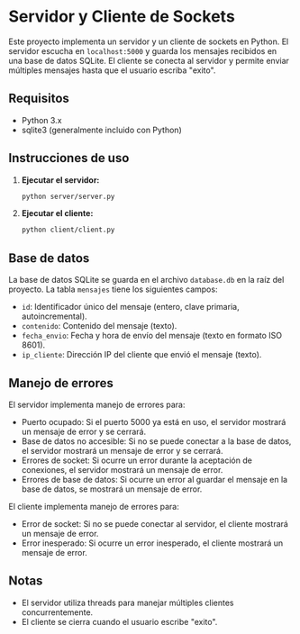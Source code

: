 # Servidor y Cliente de Sockets

Este proyecto implementa un servidor y un cliente de sockets en Python. El servidor escucha en `localhost:5000` y guarda los mensajes recibidos en una base de datos SQLite. El cliente se conecta al servidor y permite enviar múltiples mensajes hasta que el usuario escriba "exito".

## Requisitos

*   Python 3.x
*   sqlite3 (generalmente incluido con Python)

## Instrucciones de uso

1.  **Ejecutar el servidor:**

    ```bash
    python server/server.py
    ```

2.  **Ejecutar el cliente:**

    ```bash
    python client/client.py
    ```

## Base de datos

La base de datos SQLite se guarda en el archivo `database.db` en la raíz del proyecto. La tabla `mensajes` tiene los siguientes campos:

*   `id`: Identificador único del mensaje (entero, clave primaria, autoincremental).
*   `contenido`: Contenido del mensaje (texto).
*   `fecha_envio`: Fecha y hora de envío del mensaje (texto en formato ISO 8601).
*   `ip_cliente`: Dirección IP del cliente que envió el mensaje (texto).

## Manejo de errores

El servidor implementa manejo de errores para:

*   Puerto ocupado: Si el puerto 5000 ya está en uso, el servidor mostrará un mensaje de error y se cerrará.
*   Base de datos no accesible: Si no se puede conectar a la base de datos, el servidor mostrará un mensaje de error y se cerrará.
*   Errores de socket: Si ocurre un error durante la aceptación de conexiones, el servidor mostrará un mensaje de error.
*   Errores de base de datos: Si ocurre un error al guardar el mensaje en la base de datos, se mostrará un mensaje de error.

El cliente implementa manejo de errores para:

*   Error de socket: Si no se puede conectar al servidor, el cliente mostrará un mensaje de error.
*   Error inesperado: Si ocurre un error inesperado, el cliente mostrará un mensaje de error.

## Notas

*   El servidor utiliza threads para manejar múltiples clientes concurrentemente.
*   El cliente se cierra cuando el usuario escribe "exito".
